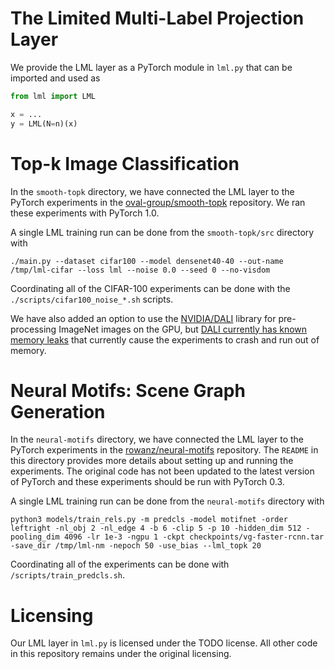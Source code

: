 # The Limited Multi-Label Projection Layer

We provide the LML layer as a PyTorch module in `lml.py`
that can be imported and used as

```python
from lml import LML

x = ...
y = LML(N=n)(x)
```

# Top-k Image Classification
In the `smooth-topk` directory, we have connected the LML layer to the
PyTorch experiments in the
[oval-group/smooth-topk](https://github.com/oval-group/smooth-topk)
repository.
We ran these experiments with PyTorch 1.0.

A single LML training run can be done from the `smooth-topk/src` directory with

```
./main.py --dataset cifar100 --model densenet40-40 --out-name /tmp/lml-cifar --loss lml --noise 0.0 --seed 0 --no-visdom
```

Coordinating all of the CIFAR-100 experiments can be done with
the `./scripts/cifar100_noise_*.sh` scripts.

We have also added an option to use the 
[NVIDIA/DALI](https://github.com/NVIDIA/DALI)
library for pre-processing ImageNet images on the GPU,
but [DALI currently has known memory leaks](https://github.com/NVIDIA/DALI/issues/344)
that currently cause the experiments to crash and
run out of memory.

# Neural Motifs: Scene Graph Generation

In the `neural-motifs` directory, we have connected the LML layer to the
PyTorch experiments in the
[rowanz/neural-motifs](https://github.com/rowanz/neural-motifs)
repository.
The `README` in this directory provides more details about
setting up and running the experiments.
The original code has not been updated to the latest version of
PyTorch and these experiments should be run with PyTorch 0.3.

A single LML training run can be done from the `neural-motifs` directory with

```
python3 models/train_rels.py -m predcls -model motifnet -order leftright -nl_obj 2 -nl_edge 4 -b 6 -clip 5 -p 10 -hidden_dim 512 -pooling_dim 4096 -lr 1e-3 -ngpu 1 -ckpt checkpoints/vg-faster-rcnn.tar -save_dir /tmp/lml-nm -nepoch 50 -use_bias --lml_topk 20
```

Coordinating all of the experiments can be done with
`/scripts/train_predcls.sh`.

# Licensing

Our LML layer in `lml.py` is licensed under the TODO license.
All other code in this repository remains under the
original licensing.
